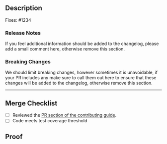 <!-- Thanks so much for your PR 🚀 -->

## Description

Fixes: #1234 <!-- Link the github issue number. For bug fixes, use "Fixes", for features use "Resolves". -->

<!-- Add a brief description of the changes being made -->

### Release Notes

If you feel additional information should be added to the changelog, please add a small comment here, otherwise remove this section.

### Breaking Changes

We should limit breaking changes, however sometimes it is unavoidable, if your PR includes any make sure to call them out here to ensure that these changes will be added to the changelog, otherwise remove this section.

---

## Merge Checklist

- [ ] Reviewed the [PR section of the contributing guide](https://github.com/project44/vessel/blob/main/CONTRIBUTING.md#submitting-a-pull-request).
- [ ] Code meets test coverage threshold

## Proof

<!-- Screenshots or video of proof of a working example. -->
